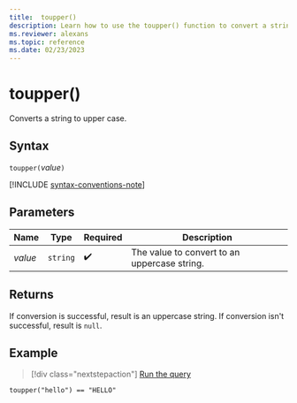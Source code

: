 ```yaml
---
title:  toupper()
description: Learn how to use the toupper() function to convert a string to upper case.
ms.reviewer: alexans
ms.topic: reference
ms.date: 02/23/2023
---
```

# toupper()

Converts a string to upper case.

## Syntax

`toupper(`*value*`)`

[!INCLUDE [syntax-conventions-note](../../includes/syntax-conventions-note.md)]

## Parameters

| Name | Type | Required | Description |
|--|--|--|--|
| *value* | `string` |  :heavy_check_mark: | The value to convert to an uppercase string.|

## Returns

If conversion is successful, result is an uppercase string.
If conversion isn't successful, result is `null`.

## Example

> [!div class="nextstepaction"]
> <a href="https://dataexplorer.azure.com/clusters/help/databases/Samples?query=H4sIAAAAAAAAAysoyswrUSjJLy0oSC3SUMpIzcnJV9JUsLVVUPJw9fHxVwIAC8jUKyEAAAA=" target="_blank">Run the query</a>

```kusto
toupper("hello") == "HELLO"
```
